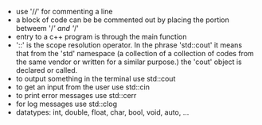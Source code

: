 - use '//' for commenting a line
- a block of code can be be commented out by placing the portion betweem '/*' and '*/'
- entry to a c++ program is through the main function
- '::' is the scope resolution operator. In the phrase 'std::cout' it means that from the 'std' namespace (a collection of a collection of codes from the same vendor or written for a similar purpose.) the 'cout' object is declared or called.
- to output something in the terminal use std::cout
- to get an input from the user use std::cin
- to print error messages use std::cerr
- for log messages use std::clog
- datatypes: int, double, float, char, bool, void, auto, ...
